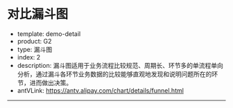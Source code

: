 # 对比漏斗图

- template: demo-detail
- product: G2
- type: 漏斗图
- index: 2
- description: 漏斗图适用于业务流程比较规范、周期长、环节多的单流程单向分析，通过漏斗各环节业务数据的比较能够直观地发现和说明问题所在的环节，进而做出决策。
- antVLink: https://antv.alipay.com/chart/details/funnel.html
----

<script>
var expectData = [
  {value: 100, name: '展现'},
  {value: 80, name: '点击'},
  {value: 60, name: '访问'},
  {value: 40, name: '咨询'},
  {value: 20, name: '订单'}
];
var actualData = [
  {value: 80, name: '展现'},
  {value: 50, name: '点击'},
  {value: 30, name: '访问'},
  {value: 10, name: '咨询'},
  {value: 5, name: '订单'}
];
var Stat = G2.Stat;
var chart = new G2.Chart({
  id: 'c1',
  width: 1000,
  height: 500,
  plotCfg: {
    margin: [0, 200]
  }
});

chart.source(expectData, {
  name: {
    formatter: function(val) {
      return '预期' + val;
    }
  }
});
chart.coord('rect').transpose().scale(1,-1);
chart.axis(false);
chart.legend(false);
chart.tooltip({
  title: null
});
chart.intervalSymmetric()
  .position('name*value')
  .color('name')
  .shape('pyramid')
  .label('name')
  .opacity(0.65);
var view = chart.createView();
view.source(actualData, {
  name: {
    formatter: function(val) {
      return '实际' + val;
    }
  }
});
view.coord('rect').transpose().scale(1,-1);
view.axis(false);
view.intervalSymmetric()
  .position('name*value')
  .color('name')
  .shape('pyramid')
  .style({
    lineWidth: 2,
    stroke: '#fff'
  });
chart.render();
</script>
